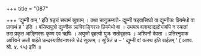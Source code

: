 +++
title = "087"

+++
‘द्युम्नी वाम् ' इति षडृचं सप्तमं सूक्तम् । तथा चानुक्रम्यते- द्युम्नी षड्वासिष्ठो वा द्युम्नीकः प्रियमेधो वा प्रागाथं ह ' इति । वसिष्ठपुत्रो द्युम्नीक ऋषिराङ्गिरसः प्रियमेधो वा । उभयत्र वाशब्दाद्यदोभावपि न स्यातां तदा प्रकृत आङ्गिरसः कृष्ण एव ऋषिः । अयुजो बृहत्यो युजः सतोबृहत्यः । अश्विनौ देवता । प्रतिरनुवाक आश्विने क्रतौ बार्हते छन्दस्याश्विनशस्त्रे चेदं सूक्तम् । सूत्रितं च – ' द्युम्नी वां यत्स्थ इति बार्हतम् ' ( आश्व. श्रौ. ४. १५) इति ॥